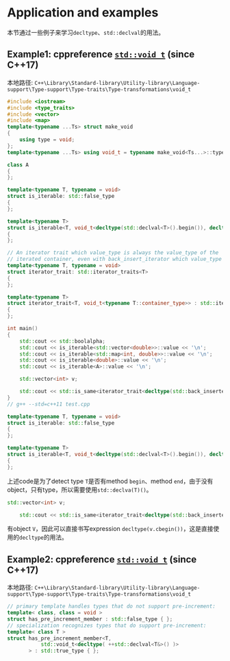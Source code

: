 # Application and examples

本节通过一些例子来学习`decltype`、`std::declval`的用法。

## Example1: cppreference [`std::void_t`](https://en.cppreference.com/w/cpp/types/void_t) (since C++17)

本地路径: `C++\Library\Standard-library\Utility-library\Language-support\Type-support\Type-traits\Type-transformations\void_t`

```C++
#include <iostream>
#include <type_traits>
#include <vector>
#include <map>
template<typename ...Ts> struct make_void
{
	using type = void;
};
template<typename ...Ts> using void_t = typename make_void<Ts...>::type;

class A
{
};

template<typename T, typename = void>
struct is_iterable: std::false_type
{
};

template<typename T>
struct is_iterable<T, void_t<decltype(std::declval<T>().begin()), decltype(std::declval<T>().end())>> : std::true_type
{
};

// An iterator trait which value_type is always the value_type of the
// iterated container, even with back_insert_iterator which value_type is void
template<typename T, typename = void>
struct iterator_trait: std::iterator_traits<T>
{
};

template<typename T>
struct iterator_trait<T, void_t<typename T::container_type>> : std::iterator_traits<typename T::container_type::iterator>
{
};

int main()
{
	std::cout << std::boolalpha;
	std::cout << is_iterable<std::vector<double>>::value << '\n';
	std::cout << is_iterable<std::map<int, double>>::value << '\n';
	std::cout << is_iterable<double>::value << '\n';
	std::cout << is_iterable<A>::value << '\n';

	std::vector<int> v;

	std::cout << std::is_same<iterator_trait<decltype(std::back_inserter(v))>::value_type, iterator_trait<decltype(v.cbegin())>::value_type>::value << '\n';
}
// g++ --std=c++11 test.cpp

```



```C++
template<typename T, typename = void>
struct is_iterable: std::false_type
{
};

template<typename T>
struct is_iterable<T, void_t<decltype(std::declval<T>().begin()), decltype(std::declval<T>().end())>> : std::true_type
{
};
```

上述code是为了detect type `T`是否有method `begin`、method `end`，由于没有object，只有type，所以需要使用`std::declva(T)()`。



```C++
std::vector<int> v;

	std::cout << std::is_same<iterator_trait<decltype(std::back_inserter(v))>::value_type, iterator_trait<decltype(v.cbegin())>::value_type>::value << '\n';
```

有object `V`，因此可以直接书写expression `decltype(v.cbegin())`，这是直接使用的`decltype`的用法。

## Example2: cppreference [`std::void_t`](https://en.cppreference.com/w/cpp/types/void_t) (since C++17)

本地路径: `C++\Library\Standard-library\Utility-library\Language-support\Type-support\Type-traits\Type-transformations\void_t`

```C++
// primary template handles types that do not support pre-increment:
template< class, class = void >
struct has_pre_increment_member : std::false_type { };
// specialization recognizes types that do support pre-increment:
template< class T >
struct has_pre_increment_member<T,
           std::void_t<decltype( ++std::declval<T&>() )>
       > : std::true_type { };
```

